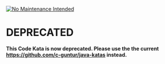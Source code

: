 [![No Maintenance Intended](http://unmaintained.tech/badge.svg)](http://unmaintained.tech/)

# DEPRECATED

**This Code Kata is now deprecated. Please use the the current https://github.com/c-guntur/java-katas instead.**

